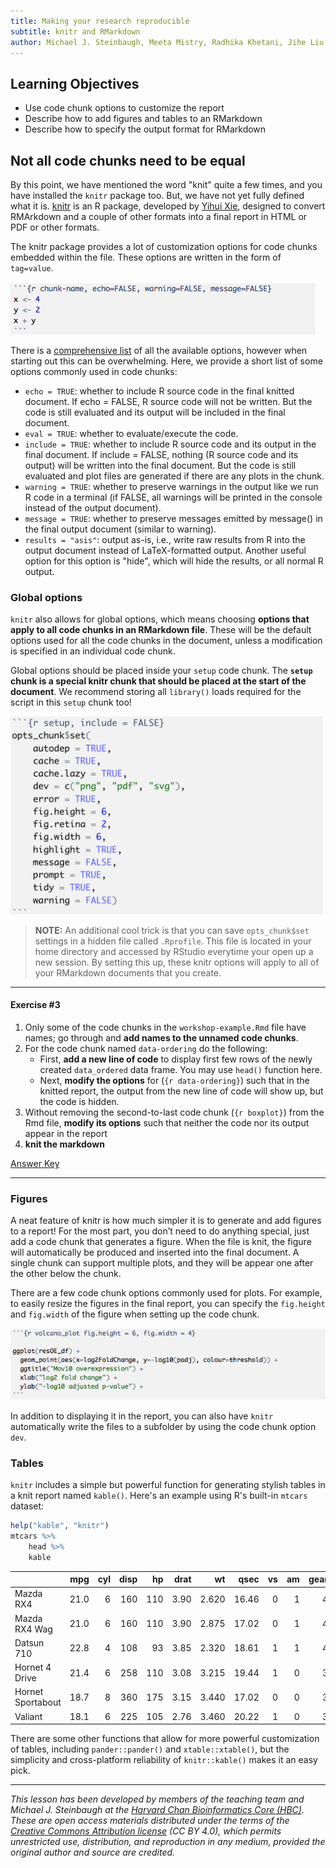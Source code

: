```yaml
---
title: Making your research reproducible
subtitle: knitr and RMarkdown
author: Michael J. Steinbaugh, Meeta Mistry, Radhika Khetani, Jihe Liu
---
```


## Learning Objectives
* Use code chunk options to customize the report 
* Describe how to add figures and tables to an RMarkdown
* Describe how to specify the output format for RMarkdown


## Not all code chunks need to be equal

By this point, we have mentioned the word "knit" quite a few times, and you have installed the `knitr` package too. But, we have not yet fully defined what it is. [knitr](https://yihui.name/knitr/) is an R package, developed by [Yihui Xie](https://yihui.name), designed to convert RMArkdown and a couple of other formats into a final report in HTML or PDF or other formats. 

The knitr package provides a lot of customization options for code chunks embedded within the file. These options are written in the form of `tag=value`.

<img src="../img/r-chunkoptions.png">

There is a [comprehensive list](https://yihui.org/knitr/options/) of all the available options, however when starting out this can be overwhelming. Here, we provide a short list of some options commonly used in code chunks:

* `echo = TRUE`: whether to include R source code in the final knitted document. If echo = FALSE, R source code will not be written. But the code is still evaluated and its output will be included in the final document.
* `eval = TRUE`: whether to evaluate/execute the code.
* `include = TRUE`: whether to include R source code and its output in the final document. If include = FALSE, nothing (R source code and its output) will be written into the final document. But the code is still evaluated and plot files are generated if there are any plots in the chunk.
* `warning = TRUE`: whether to preserve warnings in the output like we run R code in a terminal (if FALSE, all warnings will be printed in the console instead of the output document).
* `message = TRUE`: whether to preserve messages emitted by message() in the final output document (similar to warning).
* `results = "asis"`: output as-is, i.e., write raw results from R into the output document instead of LaTeX-formatted output. Another useful option for this option is "hide", which will hide the results, or all normal R output.


### Global options

`knitr` also allows for global options, which means choosing **options that apply to all code chunks in an RMarkdown file**. These will be the default options used for all the code chunks in the document, unless a modification is specified in an individual code chunk.

Global options should be placed inside your `setup` code chunk. The **`setup` chunk is a special knitr chunk that should be placed at the start of the document**. We recommend storing all `library()` loads required for the script in this `setup` chunk too! 

<img src="../img/setup_chunk2.png" width="500">

> **NOTE:** An additional cool trick is that you can save `opts_chunk$set` settings in a hidden file called `.Rprofile`. This file is located in your home directory and accessed by RStudio everytime your open up a new session. By setting this up, these knitr options will apply to all of your RMarkdown documents that you create.

___

#### Exercise #3

1. Only some of the code chunks in the `workshop-example.Rmd` file have names; go through and **add names to the unnamed code chunks**.
2. For the code chunk named `data-ordering` do the following:
    - First, **add a new line of code** to display first few rows of the newly created `data_ordered` data frame. You may use `head()` function here.
    - Next, **modify the options** for (`{r data-ordering}`) such that in the knitted report, the output from the new line of code will show up, but the code is hidden.
3. Without removing the second-to-last code chunk (`{r boxplot}`) from the Rmd file, **modify its options** such that neither the code nor its output appear in the report
4. **knit the markdown** 

[Answer Key](https://raw.githubusercontent.com/hbctraining/Training-modules/master/Rmarkdown/data/workshop-answer-activity2.Rmd)

___

### Figures

A neat feature of knitr is how much simpler it is to generate and add figures to a report! For the most part, you don’t need to do anything special, just add a code chunk that generates a figure. When the file is knit, the figure will automatically be produced and inserted into the final document. A single chunk can support multiple plots, and they will be appear one after the other below the chunk. 

There are a few code chunk options commonly used for plots. For example, to easily resize the figures in the final report, you can specify the `fig.height` and `fig.width` of the figure when setting up the code chunk.

<img src="../img/r-figure.png">

In addition to displaying it in the report, you can also have `knitr` automatically write the files to a subfolder by using the code chunk option `dev`.

### Tables

`knitr` includes a simple but powerful function for generating stylish tables in a knit report named `kable()`. Here's an example using R's built-in `mtcars` dataset:

```r
help("kable", "knitr")
mtcars %>%
    head %>%
    kable
```

|                   |   mpg|  cyl|  disp|   hp|  drat|     wt|   qsec|   vs|   am|  gear|  carb|
|-------------------|-----:|----:|-----:|----:|-----:|------:|------:|----:|----:|-----:|-----:|
| Mazda RX4         |  21.0|    6|   160|  110|  3.90|  2.620|  16.46|    0|    1|     4|     4|
| Mazda RX4 Wag     |  21.0|    6|   160|  110|  3.90|  2.875|  17.02|    0|    1|     4|     4|
| Datsun 710        |  22.8|    4|   108|   93|  3.85|  2.320|  18.61|    1|    1|     4|     1|
| Hornet 4 Drive    |  21.4|    6|   258|  110|  3.08|  3.215|  19.44|    1|    0|     3|     1|
| Hornet Sportabout |  18.7|    8|   360|  175|  3.15|  3.440|  17.02|    0|    0|     3|     2|
| Valiant           |  18.1|    6|   225|  105|  2.76|  3.460|  20.22|    1|    0|     3|     1|

There are some other functions that allow for more powerful customization of tables, including `pander::pander()` and `xtable::xtable()`, but the simplicity and cross-platform reliability of `knitr::kable()` makes it an easy pick.

***

*This lesson has been developed by members of the teaching team and Michael J. Steinbaugh at the [Harvard Chan Bioinformatics Core (HBC)](http://bioinformatics.sph.harvard.edu/). These are open access materials distributed under the terms of the [Creative Commons Attribution license](https://creativecommons.org/licenses/by/4.0/) (CC BY 4.0), which permits unrestricted use, distribution, and reproduction in any medium, provided the original author and source are credited.*
